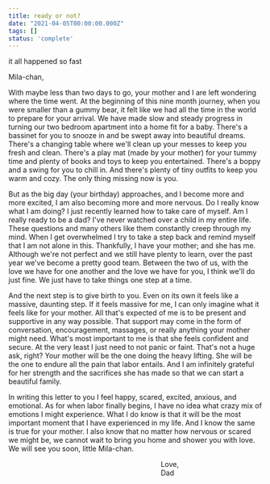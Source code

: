 ```yaml
---
title: ready or not?
date: "2021-04-05T00:00:00.000Z"
tags: []
status: 'complete'
---
```


it all happened so fast

<!-- more -->
Mila-chan,

With maybe less than two days to go, your mother and I are left wondering where the time went. At the beginning of this nine month journey, when you were smaller than a gummy bear, it felt like we had all the time in the world to prepare for your arrival. We have made slow and steady progress in turning our two bedroom apartment into a home fit for a baby. There's a bassinet for you to snooze in and be swept away into beautiful dreams. There's a changing table where we'll clean up your messes to keep you fresh and clean. There's a play mat (made by your mother) for your tummy time and plenty of books and toys to keep you entertained. There's a boppy and a swing for you to chill in. And there's plenty of tiny outfits to keep you warm and cozy. The only thing missing now is you.

But as the big day (your birthday) approaches, and I become more and more excited, I am also becoming more and more nervous. Do I really know what I am doing? I just recently learned how to take care of myself. Am I really ready to be a dad? I've never watched over a child in my entire life. These questions and many others like them constantly creep through my mind. When I get overwhelmed I try to take a step back and remind myself that I am not alone in this. Thankfully, I have your mother; and she has me. Although we're not perfect and we still have plenty to learn, over the past year we've become a pretty good team. Between the two of us, with the love we have for one another and the love we have for you, I think we'll do just fine. We just have to take things one step at a time.

And the next step is to give birth to you. Even on its own it feels like a massive, daunting step. If it feels massive for me, I can only imagine what it feels like for your mother. All that's expected of me is to be present and supportive in any way possible. That support may come in the form of conversation, encouragement, massages, or really anything your mother might need. What's most important to me is that she feels confident and secure. At the very least I just need to not panic or faint. That's not a huge ask, right? Your mother will be the one doing the heavy lifting. She will be the one to endure all the pain that labor entails. And I am infinitely grateful for her strength and the sacrifices she has made so that we can start a beautiful family.

In writing this letter to you I feel happy, scared, excited, anxious, and emotional. As for when labor finally begins, I have no idea what crazy mix of emotions I might experience. What I do know is that it will be the most important moment that I have experienced in my life. And I know the same is true for your mother. I also know that no matter how nervous or scared we might be, we cannot wait to bring you home and shower you with love. We will see you soon, little Mila-chan.

<p style="margin-left: 60%; margin-bottom: 0">Love,</p>
<p style="margin-left: 60%; margin-top: 0">Dad</p>